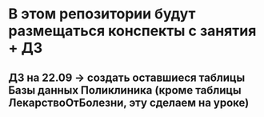 # В этом репозитории будут размещаться конспекты с занятия + ДЗ
## ДЗ на 22.09 -> создать оставшиеся таблицы Базы данных Поликлиника (кроме таблицы ЛекарствоОтБолезни, эту сделаем на уроке)

